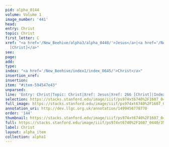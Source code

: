 ```yaml
---
pid: alpha_0144
volume: Volume 1
image_number: '441'
head: 
entry: Christ
topic: Christ
first_letter: C
xref: "<a href='/New_Beehive/alpha3/alpha_0448/'>Jesus</a>|<a href='/New_Beehive/toc_vol2/toc2_087/'>266
  [Christ]</a>"
see: 
page: 
add: 
type: 
index: "<a href='/New_Beehive/index1/index_0645/'>Christ</a>"
insertion_xref: 
insertion: 
item: "#item-594547e43"
unparsed: 
line: 'Entry: Christ|Topic: Christ|Xref: Jesus|Xref: 266 [Christ]|Index: Christ|#item-594547e43'
selection: https://stacks.stanford.edu/image/iiif/ps974xt6740%2F1607_0440/355,4377,3104,722/full/0/default.jpg
full_image: https://stacks.stanford.edu/image/iiif/ps974xt6740%2F1607_0440/full/full/0/default.jpg
annotation_uri: http://dev.llgc.org.uk/annotation/1499456778778
order: '144'
thumbnail: https://stacks.stanford.edu/image/iiif/ps974xt6740%2F1607_0440/355,4377,600,180/250,/0/default.jpg
full: https://stacks.stanford.edu/image/iiif/ps974xt6740%2F1607_0440/355,4377,3104,722/full/0/default.jpg
label: Christ
layout: alpha_item
collection: alpha1
---
```

